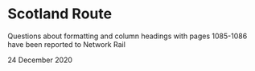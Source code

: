 # Scotland Route

Questions about formatting and column headings with pages 1085-1086 have been reported to Network Rail

24 December 2020